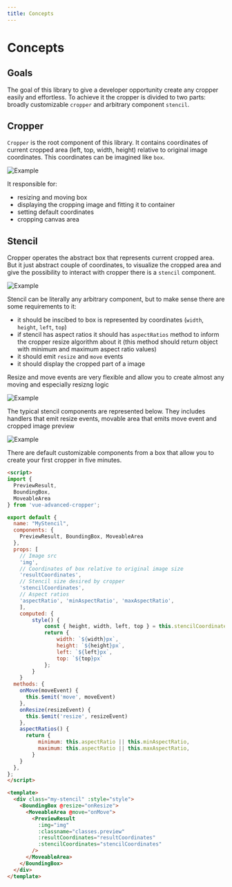 ```yaml
---
title: Concepts
---
```


# Concepts

## Goals
The goal of this library to give a developer opportunity create any cropper easily and effortless. To achieve it the cropper is divided to two parts: broadly customizable `cropper` and arbitrary component `stencil`.

## Cropper

`Cropper` is the root component of this library. It contains coordinates of current cropped area (left, top, width, height) relative to original image coordinates. This coordinates can be imagined like `box`.

![Example](../.vuepress/assets/home/example-cropper.svg)

It responsible for:
- resizing and moving box
- displaying the cropping image and fitting it to container
- setting default coordinates
- cropping canvas area

## Stencil

Cropper operates the abstract box that represents current cropped area. But it just abstract couple of coordinates, to visualize the cropped area and give the possibility to interact with cropper there is a `stencil` component.

![Example](../.vuepress/assets/home/example-stencil.svg)

Stencil can be literally any arbitrary component, but to make sense there are some requirements to it:
- it should be inscibed to box is represented by coordinates (`width`, `height`, `left`, `top`)
- if stencil has aspect ratios it should has `aspectRatios` method to inform the cropper resize algorithm about it (this method should return object with minimum and maximum aspect ratio values)
- it should emit `resize` and `move` events
- it should display the cropped part of a image

Resize and move events are very flexible and allow you to create almost any moving and especially resizng logic

![Example](../.vuepress/assets/introduction/events.svg)

The typical stencil components are represented below. They includes handlers that emit resize events, movable area that emits move event and cropped image preview

![Example](../.vuepress/assets/home/example-stencil-elements.svg)

There are default customizable components from a box that allow you to create your first cropper in five minutes.

```html
<script>
import {
  PreviewResult,
  BoundingBox,
  MoveableArea
} from 'vue-advanced-cropper';

export default {
  name: "MyStencil",
  components: {
    PreviewResult, BoundingBox, MoveableArea
  },
  props: [
    // Image src
    'img',
    // Coordinates of box relative to original image size
    'resultCoordinates',
    // Stencil size desired by cropper
    'stencilCoordinates',
    // Aspect ratios
    'aspectRatio', 'minAspectRatio', 'maxAspectRatio',
	],
	computed: {
		style() {
			const { height, width, left, top } = this.stencilCoordinates;
			return {
				width: `${width}px`,
				height: `${height}px`,
				left: `${left}px`,
				top: `${top}px`
			};
		}
	}
  methods: {
    onMove(moveEvent) {
      this.$emit('move', moveEvent)
    },
    onResize(resizeEvent) {
      this.$emit('resize', resizeEvent)
    },
    aspectRatios() {
      return {
          minimum: this.aspectRatio || this.minAspectRatio,
          maximum: this.aspectRatio || this.maxAspectRatio,
        }
    }
  },
};
</script>

<template>
  <div class="my-stencil" :style="style">
    <BoundingBox @resize="onResize">
      <MoveableArea @move="onMove">
        <PreviewResult
          :img="img"
          :classname="classes.preview"
          :resultCoordinates="resultCoordinates"
          :stencilCoordinates="stencilCoordinates"
        />
      </MoveableArea>
    </BoundingBox>
  </div>
</template>
```
